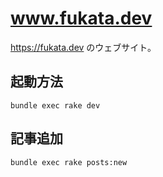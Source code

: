# www.fukata.dev

https://fukata.dev のウェブサイト。

## 起動方法

```shell
bundle exec rake dev 
```

## 記事追加

```shell
bundle exec rake posts:new
```
